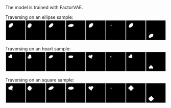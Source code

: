 The model is trained with FactorVAE.


Traversing on an ellipse sample:
![](gif_fixed_ellipse.gif)

Traversing on an heart sample:
![](gif_fixed_heart.gif)

Traversing on an square sample:
![](gif_fixed_square.gif)